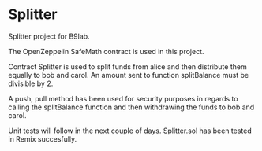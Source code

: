 # Splitter
Splitter project for B9lab.

The OpenZeppelin SafeMath contract is used in this project.

Contract Splitter is used to split funds from alice and then distribute them equally to bob and carol. An amount sent to function splitBalance must be divisible by 2.

A push, pull method has been used for security purposes in regards to calling the splitBalance function and then withdrawing the funds to bob and carol.

Unit tests will follow in the next couple of days.
Splitter.sol has been tested in Remix succesfully.

